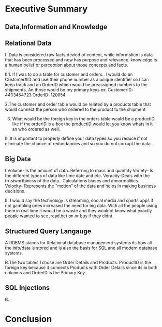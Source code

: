 # **Executive Summary**

## **Data,Information and Knowledge**

## **Relational Data**
I. Data is considered raw facts deviod of context, while informstion is data that has been processed and now has purpose and relevance. 
knowledge is a human belief or perception about those concepts and facts.

II.1. If I was to do a table for customer and orders.. I would do an Customer#ID and use their phone number as a unique identifier so I can keep track and an OrderID 
which would be preassigned numbers to the shipments. An those would be my primary keys
ex: CustomerID: 4403454723 OrderID: 120054

2.The customer and order table would be related by a products table that would connect the person who ordered to the product to the shipment.


3. What would be the foreign key in the orders table would be a productID. like if the orderID is a box the productID would let you know whats in it an who ordered as well.

III.It is important to properly define your data types so you reduce if not eliminate the chance of redundancies and so you do not corrupt the data.

## **Big Data**

I.Volume- Is the amount of data..Referring to mass and quantity
Variety- Is the different types of data like time date and etc.
Veracity-Deals with the trustworthiness of the data.. Calculations biases and abnormalities.
Velocity- Represents the "motion" of the data and helps in making business decisions.

II. I would say the technology is streaming, social media and sports apps if not gambling ones increased the need for big data. With all the people using them in real time 
it would be a waste and they wouldnt know what exactly people wanted to see ,read,bet on or buy if they didnt.

## **Structured Query Langauge**
A.RDBMS stands for Relational database management systems its how all the info/data is stored and is also the basis for SQL and all modern database systems.

B.The two tables I chose are Order Details and Products. ProductID is the foreign key because it connects Products with Order Details since its in both columns and OrderID is the Primary Key.

## **SQL Injections**
B.

# **Conclusion**
